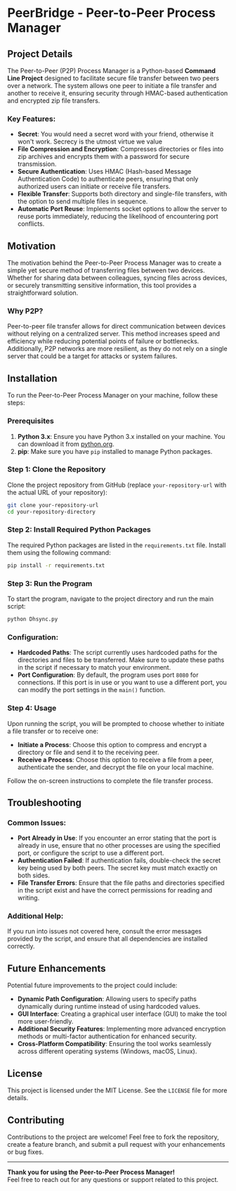 
# PeerBridge - Peer-to-Peer Process Manager

## Project Details

The Peer-to-Peer (P2P) Process Manager is a Python-based **Command Line Project** designed to facilitate secure file transfer between two peers over a network. The system allows one peer to initiate a file transfer and another to receive it, ensuring security through HMAC-based authentication and encrypted zip file transfers.

### Key Features:
- **Secret**: You would need a secret word with your friend, otherwise it won't work. Secrecy is the utmost virtue we value 
- **File Compression and Encryption**: Compresses directories or files into zip archives and encrypts them with a password for secure transmission.
- **Secure Authentication**: Uses HMAC (Hash-based Message Authentication Code) to authenticate peers, ensuring that only authorized users can initiate or receive file transfers.
- **Flexible Transfer**: Supports both directory and single-file transfers, with the option to send multiple files in sequence.
- **Automatic Port Reuse**: Implements socket options to allow the server to reuse ports immediately, reducing the likelihood of encountering port conflicts.

## Motivation

The motivation behind the Peer-to-Peer Process Manager was to create a simple yet secure method of transferring files between two devices. Whether for sharing data between colleagues, syncing files across devices, or securely transmitting sensitive information, this tool provides a straightforward solution.

### Why P2P?

Peer-to-peer file transfer allows for direct communication between devices without relying on a centralized server. This method increases speed and efficiency while reducing potential points of failure or bottlenecks. Additionally, P2P networks are more resilient, as they do not rely on a single server that could be a target for attacks or system failures.

## Installation

To run the Peer-to-Peer Process Manager on your machine, follow these steps:

### Prerequisites

1. **Python 3.x**: Ensure you have Python 3.x installed on your machine. You can download it from [python.org](https://www.python.org/).
2. **pip**: Make sure you have `pip` installed to manage Python packages.

### Step 1: Clone the Repository

Clone the project repository from GitHub (replace `your-repository-url` with the actual URL of your repository):

```bash
git clone your-repository-url
cd your-repository-directory
```

### Step 2: Install Required Python Packages

The required Python packages are listed in the `requirements.txt` file. Install them using the following command:

```bash
pip install -r requirements.txt
```

### Step 3: Run the Program

To start the program, navigate to the project directory and run the main script:

```bash
python Dhsync.py
```

### Configuration:

- **Hardcoded Paths**: The script currently uses hardcoded paths for the directories and files to be transferred. Make sure to update these paths in the script if necessary to match your environment.
- **Port Configuration**: By default, the program uses port `8080` for connections. If this port is in use or you want to use a different port, you can modify the port settings in the `main()` function.

### Step 4: Usage

Upon running the script, you will be prompted to choose whether to initiate a file transfer or to receive one:

- **Initiate a Process**: Choose this option to compress and encrypt a directory or file and send it to the receiving peer.
- **Receive a Process**: Choose this option to receive a file from a peer, authenticate the sender, and decrypt the file on your local machine.

Follow the on-screen instructions to complete the file transfer process.

## Troubleshooting

### Common Issues:

- **Port Already in Use**: If you encounter an error stating that the port is already in use, ensure that no other processes are using the specified port, or configure the script to use a different port.
- **Authentication Failed**: If authentication fails, double-check the secret key being used by both peers. The secret key must match exactly on both sides.
- **File Transfer Errors**: Ensure that the file paths and directories specified in the script exist and have the correct permissions for reading and writing.

### Additional Help:

If you run into issues not covered here, consult the error messages provided by the script, and ensure that all dependencies are installed correctly.

## Future Enhancements

Potential future improvements to the project could include:
- **Dynamic Path Configuration**: Allowing users to specify paths dynamically during runtime instead of using hardcoded values.
- **GUI Interface**: Creating a graphical user interface (GUI) to make the tool more user-friendly.
- **Additional Security Features**: Implementing more advanced encryption methods or multi-factor authentication for enhanced security.
- **Cross-Platform Compatibility**: Ensuring the tool works seamlessly across different operating systems (Windows, macOS, Linux).

## License

This project is licensed under the MIT License. See the `LICENSE` file for more details.

## Contributing

Contributions to the project are welcome! Feel free to fork the repository, create a feature branch, and submit a pull request with your enhancements or bug fixes.

---

**Thank you for using the Peer-to-Peer Process Manager!**  
Feel free to reach out for any questions or support related to this project.
